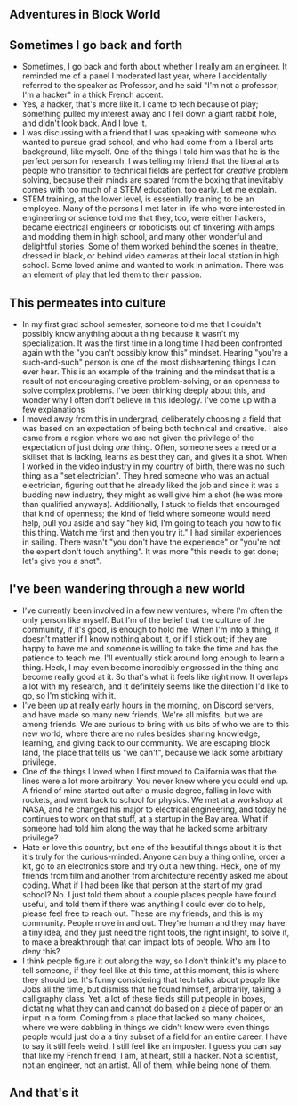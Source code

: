 ## Adventures in Block World

## Sometimes I go back and forth
- Sometimes, I go back and forth about whether I really am an engineer. It reminded me of a panel I moderated last year,
  where I accidentally referred to the speaker as Professor, and he said "I'm not a professor; I'm a hacker" in a thick French accent.
- Yes, a hacker, that's more like it. I came to tech because of play; something pulled my interest away and I fell down a giant rabbit hole, and didn't look back.
  And I love it.
- I was discussing with a friend that I was speaking with someone who wanted to pursue grad school, and who had come from a liberal 
  arts background, like myself. One of the things I told him was that he is the perfect person for research. I was telling my friend that the liberal 
  arts people who transition to technical fields are perfect for *creative* problem solving, because their minds are spared from the boxing that inevitably
  comes with too much of a STEM education, too early. Let me explain.
- STEM training, at the lower level, is essentially training to be an employee. Many of the persons I met later in life who were interested in engineering 
  or science told me that they, too, were either hackers, became electrical engineers or roboticists out of tinkering with amps and modding them in high school,
  and many other wonderful and delightful stories. Some of them worked behind the scenes in theatre, dressed in black, or behind video cameras at their local station in high school. Some loved anime and wanted to work in animation. There was an element of play that led them to their passion.
  
## This permeates into culture
- In my first grad school semester, someone told me that I couldn't possibly know anything about a thing because it wasn't my specialization. It was the first time in a long time I had been confronted again with the "you can't possibly know this" mindset. Hearing "you're a such-and-such" person is one of the most disheartening things I can ever hear. This is an example of the
  training and the mindset that is a result of not encouraging creative problem-solving, or an openness to solve complex problems. I've been thinking deeply
  about this, and wonder why I often don't believe in this ideology. I've come up with a few explanations
- I moved away from this in undergrad, deliberately choosing a field that was based on an expectation of being both technical and creative. I also came from a 
  region where we are not given the privilege of the expectation of just doing *one* thing. Often, someone sees a need or a skillset that is lacking, learns as 
  best they can, and gives it a shot. When I worked in the video industry in my country of birth, there was no such thing as a "set electrician". They hired 
  someone who was an actual electrician, figuring out that he already liked the job and since it was a budding new industry, they might as well give him a shot
  (he was more than qualified anyways). Additionally, I stuck to fields that encouraged that kind of openness; the kind of field where someone would need help, 
  pull you aside and say "hey kid, I'm going to teach you how to fix this thing. Watch me first and then you try it." I had similar experiences in sailing. There
  wasn't "you don't have the experience" or "you're not the expert don't touch anything". It was more "this needs to get done; let's give you a shot". 
  
 ## I've been wandering through a new world
 - I've currently been involved in a few new ventures, where I'm often the only person like myself. But I'm of the belief that the culture of the community, if
   it's good, is enough to hold me. When I'm into a thing, it doesn't matter if I know nothing about it, or if I stick out; if they are happy to have me and someone
   is willing to take the time and has the patience to teach me, I'll eventually stick around long enough to learn a thing. Heck, I may even become incredibly 
   engrossed in the thing and become really good at it. So that's what it feels like right now. It overlaps a lot with my research, and it definitely seems like
   the direction I'd like to go, so I'm sticking with it.
 - I've been up at really early hours in the morning, on Discord servers, and have made so many new friends. We're all misfits, but we are among friends. 
   We are curious to bring with us bits of who we are to this new world, where there are no rules besides sharing knowledge, learning, and giving back to our community.
   We are escaping block land, the place that tells us "we can't", because we lack some arbitrary privilege. 
 - One of the things I loved when I first moved to California was that the lines were a lot more arbitrary. You never knew where you could end up. A friend of mine
   started out after a music degree, falling in love with rockets, and went back to school for physics. We met at a workshop at NASA, and he changed his major to 
   electrical engineering, and today he continues to work on that stuff, at a startup in the Bay area. What if someone had told him along the way that he lacked
   some arbitrary privilege? 
 - Hate or love this country, but one of the beautiful things about it is that it's truly for the curious-minded. Anyone can buy a thing online, order a kit,
   go to an electronics store and try out a new thing. Heck, one of my friends from film and another from architecture recently asked me about coding. What if I had 
   been like that person at the start of my grad school? No. I just told them about a couple places people have found useful, and told them if there was anything I could ever do to help, please feel free to reach out. These are my friends, and this is my community. People move in and out. They're human and they may have a tiny idea, and they just need the right tools, the right insight, to solve it, to make a breakthrough that can impact lots of people. Who am I to deny this?
 - I think people figure it out along the way, so I don't think it's my place to tell someone, if they feel like at this time, at this moment, this is where they
   should be. It's funny considering that tech talks about people like Jobs all the time, but dismiss that he found himself, arbitrarily, taking a calligraphy class.
   Yet, a lot of these fields still put people in boxes, dictating what they can and cannot do based on a piece of paper or an input in a form. Coming from a 
   place that lacked so many choices, where we were dabbling in things we didn't know were even things people would just do a a tiny subset of a field for an entire
   career, I have to say it still feels weird. I still feel like an imposter. I guess you can say that like my French friend, I am, at heart, still a hacker.
   Not a scientist, not an engineer, not an artist. All of them, while being none of them.
   
 ## And that's it
